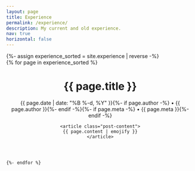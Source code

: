 ```yaml
---
layout: page
title: Experience
permalink: /experience/
description: My current and old experience.
nav: true
horizontal: false
---
```


<!-- pages/projects.md -->

<!-- Display projects without categories -->
  {%- assign experience_sorted = site.experience | reverse -%}   
  {% for page in experience_sorted %}

<div class="post">
<header class="post-header">
    <h1 class="post-title-experience">{{ page.title }}</h1>
    <p class="post-meta">{{ page.date | date: "%B %-d, %Y" }}{%- if page.author -%} • {{ page.author }}{%- endif -%}{%- if page.meta -%} • {{ page.meta }}{%- endif -%}</p>
    
    <article class="post-content">
    {{ page.content | emojify }}
    </article>


</header>
<h2 style="border-bottom: 1px solid var(--global-divider-color); margin-bottom: 1rem;"> </h2>

    {%- endfor %}
  
